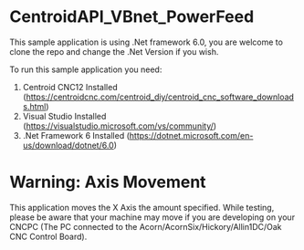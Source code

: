 # CentroidAPI_VBnet_PowerFeed

This sample application is using .Net framework 6.0, you are welcome to clone the repo and change the .Net Version if you wish.

To run this sample application you need: 
  1) Centroid CNC12 Installed (https://centroidcnc.com/centroid_diy/centroid_cnc_software_downloads.html)
  2) Visual Studio Installed (https://visualstudio.microsoft.com/vs/community/)
  3) .Net Framework 6 Installed (https://dotnet.microsoft.com/en-us/download/dotnet/6.0)


# Warning: Axis Movement

This application moves the X Axis the amount specified. While testing, please be aware that your machine may move if you are developing on your CNCPC (The PC connected to the Acorn/AcornSix/Hickory/Allin1DC/Oak CNC Control Board). 
